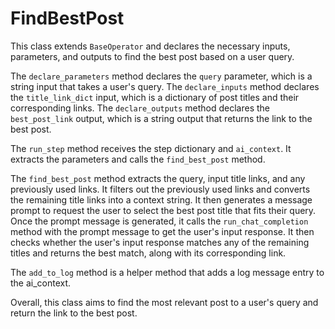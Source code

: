 # FindBestPost

This class extends `BaseOperator` and declares the necessary inputs, parameters, and outputs to find the best post based on a user query. 

The `declare_parameters` method declares the `query` parameter, which is a string input that takes a user's query. The `declare_inputs` method declares the `title_link_dict` input, which is a dictionary of post titles and their corresponding links. The `declare_outputs` method declares the `best_post_link` output, which is a string output that returns the link to the best post.

The `run_step` method receives the step dictionary and `ai_context`. It extracts the parameters and calls the `find_best_post` method.

The `find_best_post` method extracts the query, input title links, and any previously used links. It filters out the previously used links and converts the remaining title links into a context string. It then generates a message prompt to request the user to select the best post title that fits their query. Once the prompt message is generated, it calls the `run_chat_completion` method with the prompt message to get the user's input response. It then checks whether the user's input response matches any of the remaining titles and returns the best match, along with its corresponding link.

The `add_to_log` method is a helper method that adds a log message entry to the ai_context.

Overall, this class aims to find the most relevant post to a user's query and return the link to the best post.